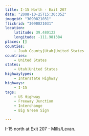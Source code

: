 ```yaml
---
title: I-15 North - Exit 207
date: "2008-10-25T15:30:35Z"
imageid: "3090821031"
flickrid: "3090821031"
location:
    latitude: 39.480122
    longitude: -111.981384
places: []
counties:
    - Juab County|Utah|United States
countries:
    - United States
states:
    - Utah|United States
highwaytypes:
    - Interstate Highway
highways:
    - I-15
tags:
    - US Highway
    - Freeway Junction
    - Interchange
    - Big Green Sign

---
```

I-15 north at Exit 207 - Mills/Levan.